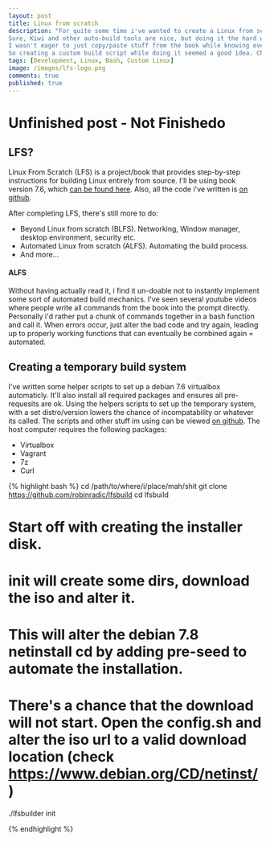 ```yaml
---
layout: post
title: Linux from scratch
description: "For quite some time i've wanted to create a Linux from scratch build. 
Sure, Kiwi and other auto-build tools are nice, but doing it the hard way is always more fun. 
I wasn't eager to just copy/paste stuff from the book while knowing eventually i'd had to do it again. 
So creating a custom build script while doing it seemed a good idea. Check it out."
tags: [Development, Linux, Bash, Custom Linux]
image: /images/lfs-logo.png
comments: true
published: true
---
```


# Unfinished post - Not Finishedo

## LFS?
Linux From Scratch (LFS) is a project/book that provides step-by-step instructions for building Linux entirely from source.
 I'll be using book version 7.6, which [can be found here](http://www.linuxfromscratch.org/lfs/read.html).
 Also, all the code i've written is [on github](https://github.com/robinradic/lfsbuild).
 
 After completing LFS, there's still more to do:  
- Beyond Linux from scratch (BLFS). Networking, Window manager, desktop environment, security etc.  
- Automated Linux from scratch (ALFS). Automating the build process.  
- And more...  

#### ALFS
Without having actually read it, i find it un-doable not to instantly implement some sort of automated build mechanics. I've seen several youtube 
videos where people write all commands from the book into the prompt directly. Personally i'd rather put a chunk of commands together in a bash function
and call it. When errors occur, just alter the bad code and try again, leading up to properly working functions that can eventually be combined again = automated.
  
  
## Creating a temporary build system
I've written some helper scripts to set up a debian 7.6 virtualbox automaticly. It'll also install all required packages and ensures all pre-requesits are ok.
Using the helpers scripts to set up the temporary system, with a set distro/version lowers the chance of incompatability or whatever its called.
The scripts and other stuff im using can be viewed [on github](https://github.com/robinradic/lfsbuild). The host computer requires the following packages:  
- Virtualbox  
- Vagrant  
- 7z  
- Curl  
  


{% highlight bash %}
cd /path/to/where/i/place/mah/shit
git clone https://github.com/robinradic/lfsbuild
cd lfsbuild

# Start off with creating the installer disk. 
# init will create some dirs, download the iso and alter it.
# This will alter the debian 7.8 netinstall cd by adding pre-seed to automate the installation.
# There's a chance that the download will not start. Open the config.sh and alter the iso url to a valid download location (check https://www.debian.org/CD/netinst/)
./lfsbuilder init


{% endhighlight %}
